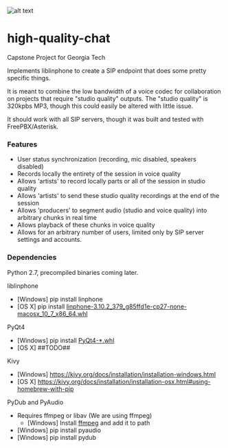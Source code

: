 ![alt text](https://github.com/b6938236/high-quality-chat/blob/master/img/orionlogo.png "Orion Logo")
# high-quality-chat
Capstone Project for Georgia Tech

Implements liblinphone to create a SIP endpoint that does some pretty specific things.

It is meant to combine the low bandwidth of a voice codec for collaboration on projects that require "studio quality" outputs.  The "studio quality" is 320kpbs MP3, though this could easily be altered with little issue.

It should work with all SIP servers, though it was built and tested with FreePBX/Asterisk.

### Features

* User status synchronization (recording, mic disabled, speakers disabled)
* Records locally the entirety of the session in voice quality
* Allows 'artists' to record locally parts or all of the session in studio quality
* Allows 'artists' to send these studio quality recordings at the end of the session
* Allows 'producers' to segment audio (studio and voice quality) into arbitrary chunks in real time
* Allows playback of these chunks in voice quality
* Allows for an arbitrary number of users, limited only by SIP server settings and accounts.

### Dependencies

Python 2.7, precompiled binaries coming later.

liblinphone
* [Windows] pip install linphone
* [OS X] pip install [linphone-3.10.2_379_g85ffd1e-cp27-none-macosx_10_7_x86_64.whl](https://www.linphone.org/snapshots/linphone-python/macosx/linphone-3.10.2_379_g85ffd1e-cp27-none-macosx_10_7_x86_64.whl)

PyQt4
* [Windows] pip install [PyQt4-\*.whl](http://stackoverflow.com/questions/22640640/how-to-install-pyqt4-on-windows-using-pip#22651895)
* [OS X] ##TODO##

Kivy
* [Windows] https://kivy.org/docs/installation/installation-windows.html
* [OS X] https://kivy.org/docs/installation/installation-osx.html#using-homebrew-with-pip

PyDub and PyAudio
* Requires ffmpeg or libav (We are using ffmpeg)
  * [Windows] Install [ffmpeg](https://ffmpeg.zeranoe.com/builds/) and add it to path
* [Windows] pip install pyaudio
* [Windows] pip install pydub
